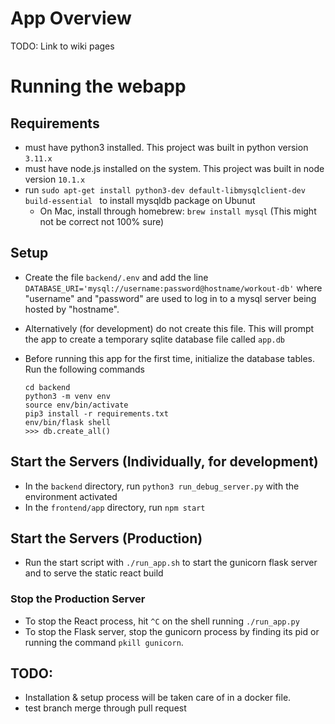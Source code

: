 # App Overview
TODO: Link to wiki pages

# Running the webapp

## Requirements
- must have python3 installed. This project was built in python version `3.11.x`
- must have node.js installed on the system. This project was built in node version `10.1.x`
- run `sudo apt-get install python3-dev default-libmysqlclient-dev build-essential ` to install mysqldb package on Ubunut
    - On Mac, install through homebrew: `brew install mysql` (This might not be correct not 100% sure)

## Setup
- Create the file `backend/.env` and add the line `DATABASE_URI='mysql://username:password@hostname/workout-db'` where "username" and "password" are used to log in to a mysql server being hosted by "hostname".
- Alternatively (for development) do not create this file. This will prompt the app to create a temporary sqlite database file called `app.db`

- Before running this app for the first time, initialize the database tables. Run the following commands
    ```
    cd backend
    python3 -m venv env
    source env/bin/activate
    pip3 install -r requirements.txt
    env/bin/flask shell
    >>> db.create_all()
    ```

## Start the Servers (Individually, for development)
- In the `backend` directory, run `python3 run_debug_server.py` with the environment activated
- In the `frontend/app` directory, run `npm start`

## Start the Servers (Production)
- Run the start script with `./run_app.sh` to start the gunicorn flask server and to serve the static react build

### Stop the Production Server
- To stop the React process, hit `^C` on the shell running `./run_app.py`
- To stop the Flask server, stop the gunicorn process by finding its pid or running the command `pkill gunicorn`.

## TODO:
- Installation & setup process will be taken care of in a docker file.
- test branch merge through pull request
